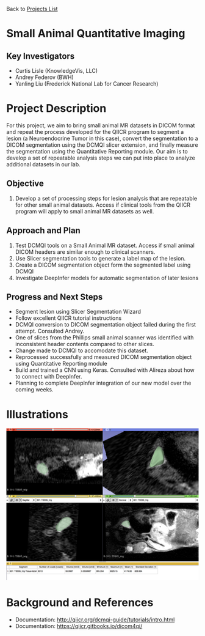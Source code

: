 Back to [Projects List](../../README.md#ProjectsList)

# Small Animal Quantitative Imaging

## Key Investigators

- Curtis Lisle (KnowledgeVis, LLC)
- Andrey Federov (BWH)
- Yanling Liu (Frederick National Lab for Cancer Research)

# Project Description

For this project, we aim to bring small animal MR datasets in DICOM format and repeat the process developed for the 
QIICR program to segment a lesion (a Neuroendocrine Tumor in this case), convert the segmentation to a DICOM segmentation
using the DCMQI slicer extension, and finally measure the segmentation using the Quantitative Reporting module.  Our aim
is to develop a set of repeatable analysis steps we can put into place to analyze additional datasets in our lab. 

## Objective

1. Develop a set of processing steps for lesion analysis that are repeatable for other small animal datasets.  Access if
clinical tools from the QIICR program will apply to small animal MR datasets as well. 

## Approach and Plan

1. Test DCMQI tools on a Small Animal MR dataset.  Access if small animal DICOM headers are similar enough
to clinical scanners.
2. Use Slicer segmentation tools to generate a label map of the lesion.
3. Create a DICOM segmentation object form the segmented label using DCMQI
4. Investigate DeepInfer models for automatic segmentation of later lesions

## Progress and Next Steps

<!--Describe progress and next steps in a few bullet points as you are making progress.-->
- Segment lesion using Slicer Segmentation Wizard
- Follow excellent QIICR tutorial instructions
- DCMQI conversion to DICOM segmentation object failed during the first attempt. Consulted Andrey.
- One of slices from the Phillips small animal scanner was identified with inconsistent header contents compared to other slices.
- Change made to DCMQI to accomodate this dataset. 
- Reprocessed successfully and measured DICOM segmentation object using Quantitative Reporting module
- Build and trained a CNN using Keras. Consulted with Alireza about how to connect with DeepInfer. 
- Planning to complete DeepInfer integration of our new model over the coming weeks.

# Illustrations

<!--Add pictures and links to videos that demonstrate what has been accomplished.-->

![Neuroendocrine Liver lesion as DICOM segmentation object](neuroendocrine_lesion.png)


# Background and References

<!--Use this space for information that may help people better understand your project, like links to papers, source code, or data.-->

- Documentation: http://qiicr.org/dcmqi-guide/tutorials/intro.html
- Documentation: https://qiicr.gitbooks.io/dicom4qi/

